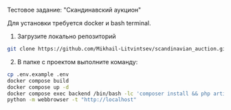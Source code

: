 Тестовое задание: "Скандинавский аукцион"

Для установки требуется docker и bash terminal.

1. Загрузите локально репозиторий
``` bash
git clone https://github.com/Mikhail-Litvintsev/scandinavian_auction.git
```
2. В папке с проектом выполните команду:
``` bash
cp .env.example .env 
docker compose build 
docker compose up -d 
docker compose exec backend /bin/bash -lc 'composer install && php artisan migrate:fresh && php artisan optimize &&  php artisan cache:clear'
python -m webbrowser -t "http://localhost"
``` 
